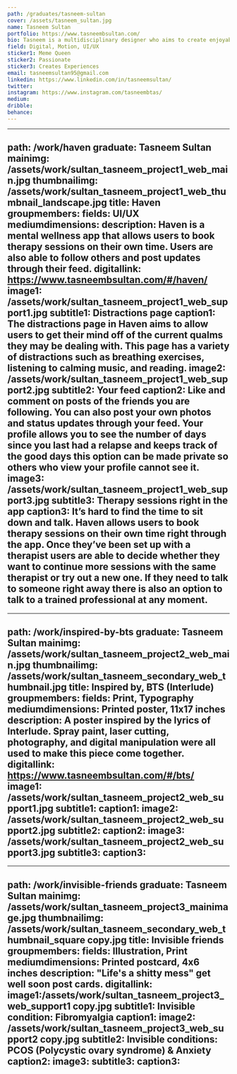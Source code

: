 ```yaml
---
path: /graduates/tasneem-sultan
cover: /assets/tasneem_sultan.jpg
name: Tasneem Sultan
portfolio: https://www.tasneembsultan.com/
bio: Tasneem is a multidisciplinary designer who aims to create enjoyable experiences through her work. She gathers inspiration from everyday experiences and inconveniences which she then aims to bring awareness to through participation and engagement. Tasneem is always trying to explore new ways of design thinking and problem solving. Her favorite way to approach a project is by determining the problem at hand and who is the solution being created for? User personas are often something she looks forward to in any project as this is where she truly gets to know the audience she is designing for. Tasneem is passionate about UI design, Graphic design, motion, and using her designs to bring awareness. When not designing you can catch her sending a spam of memes to her friends DMS and catching up on the latest BTS Run episodes. P.S. If you have any dank memes send them my way to @tasneembtas.
field: Digital, Motion, UI/UX
sticker1: Meme Queen 
sticker2: Passionate
sticker3: Creates Experiences 
email: tasneemsultan95@gmail.com
linkedin: https://www.linkedin.com/in/tasneemsultan/
twitter:
instagram: https://www.instagram.com/tasneembtas/
medium:
dribble:
behance:
---
```


---
path: /work/haven
graduate: Tasneem Sultan
mainimg: /assets/work/sultan_tasneem_project1_web_main.jpg
thumbnailimg: /assets/work/sultan_tasneem_project1_web_thumbnail_landscape.jpg
title: Haven
groupmembers:
fields: UI/UX
mediumdimensions:
description: Haven is a mental wellness app that allows users to book therapy sessions on their own time. Users are also able to follow others and post updates through their feed.
digitallink: https://www.tasneembsultan.com/#/haven/
image1: /assets/work/sultan_tasneem_project1_web_support1.jpg
subtitle1: Distractions page 
caption1: The distractions page in Haven aims to allow users to get their mind off of the current qualms they may be dealing with. This page has a variety of distractions such as breathing exercises, listening to calming music, and reading.
image2: /assets/work/sultan_tasneem_project1_web_support2.jpg
subtitle2: Your feed
caption2: Like and comment on posts of the friends you are following. You can also post your own photos and status updates through your feed. Your profile allows you to see the number of days since you last had a relapse and keeps track of the good days this option can be made private so others who view your profile cannot see it.
image3: /assets/work/sultan_tasneem_project1_web_support3.jpg
subtitle3: Therapy sessions right in the app 
caption3: It’s hard to find the time to sit down and talk. Haven allows users to book therapy sessions on their own time right through the app. Once they’ve been set up with a therapist users are able to decide whether they want to continue more sessions with the same therapist or try out a new one. If they need to talk to someone right away there is also an option to talk to a trained professional at any moment.
---

---
path: /work/inspired-by-bts
graduate: Tasneem Sultan
mainimg: /assets/work/sultan_tasneem_project2_web_main.jpg
thumbnailimg: /assets/work/sultan_tasneem_secondary_web_thumbnail.jpg
title: Inspired by, BTS (Interlude)
groupmembers:
fields: Print, Typography
mediumdimensions: Printed poster, 11x17 inches
description: A poster inspired by the lyrics of Interlude. Spray paint, laser cutting, photography, and digital manipulation were all used to make this piece come together.
digitallink: https://www.tasneembsultan.com/#/bts/
image1: /assets/work/sultan_tasneem_project2_web_support1.jpg
subtitle1:
caption1:
image2: /assets/work/sultan_tasneem_project2_web_support2.jpg
subtitle2:
caption2:
image3: /assets/work/sultan_tasneem_project2_web_support3.jpg
subtitle3:
caption3:
---

---
path: /work/invisible-friends
graduate: Tasneem Sultan
mainimg: /assets/work/sultan_tasneem_project3_mainimage.jpg
thumbnailimg: /assets/work/sultan_tasneem_secondary_web_thumbnail_square copy.jpg
title: Invisible friends
groupmembers:
fields: Illustration, Print
mediumdimensions: Printed postcard, 4x6 inches
description: "Life's a shitty mess" get well soon post cards. 
digitallink:
image1:/assets/work/sultan_tasneem_project3_web_support1 copy.jpg
subtitle1: Invisible condition: Fibromyalgia 
caption1:
image2: /assets/work/sultan_tasneem_project3_web_support2 copy.jpg
subtitle2: Invisible conditions: PCOS (Polycystic ovary syndrome) & Anxiety
caption2:
image3:
subtitle3:
caption3:
---
